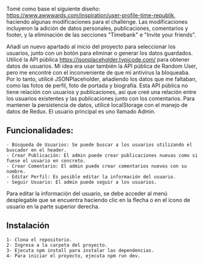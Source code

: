 Tomé como base el siguiente diseño: https://www.awwwards.com/inspiration/user-profile-time-republik, haciendo algunas modificaciones para el challenge. Las modificaciones incluyeron la adición de datos personales, publicaciones, comentarios y footer, y la eliminación de las secciones "Timebank" e "Invite your friends".

Añadí un nuevo apartado al inicio del proyecto para seleccionar los usuarios, junto con un botón para eliminar o generar los datos guardados. Utilicé la API pública https://jsonplaceholder.typicode.com/ para obtener datos de usuarios. Mi idea era usar también la API pública de Random User, pero me encontré con el inconveniente de que mi antivirus la bloqueaba. Por lo tanto, utilicé JSONPlaceholder, añadiendo los datos que me faltaban, como las fotos de perfil, foto de portada y biografía. Esta API pública no tiene relación con usuarios y publicaciones, así que creé una relación entre los usuarios existentes y las publicaciones junto con los comentarios. Para mantener la persistencia de datos, utilicé localStorage con el manejo de datos de Redux.
El usuario principal es uno llamado Admin.

## Funcionalidades:
    - Búsqueda de Usuarios: Se puede buscar a los usuarios utilizando el buscador en el header.
    - Crear Publicación: El admin puede crear publicaciones nuevas como si fuese el usuario en concreto.
    - Crear Comentario: El admin puede crear comentarios nuevos con su nombre.
    - Editar Perfil: Es posible editar la información del usuario.
    - Seguir Usuario: El admin puede seguir a los usuarios.

Para editar la información del usuario, se debe acceder al menú desplegable que se encuentra haciendo clic en la flecha o en el ícono de usuario en la parte superior derecha.

## Instalación
    1- Clona el repositorio.
    2- Ingresa a la carpeta del proyecto.
    3- Ejecuta npm install para instalar las dependencias.
    4- Para iniciar el proyecto, ejecuta npm run dev.

